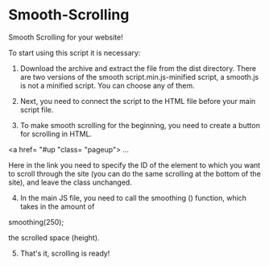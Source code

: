# Smooth-Scrolling
Smooth Scrolling for your website!


To start using this script it is necessary:

1. Download the archive and extract the file from the dist directory.
There are two versions of the smooth script.min.js-minified script,
a smooth.js is not a minified script. You can choose any of them.

2. Next, you need to connect the script to the HTML file before your main script file.

3. To make smooth scrolling for the beginning, you need to create a button for scrolling in HTML.

 <a href= "#up "class= "pageup">
 ...
 </a>

 Here in the link you need to specify the ID of the element to which you want to scroll through the site 
 (you can do the same scrolling at the bottom of the site), and leave the class unchanged.

4. In the main JS file, you need to call the smoothing () function, which takes in the amount of

 smoothing(250);

 the scrolled space (height).

5. That's it, scrolling is ready!
